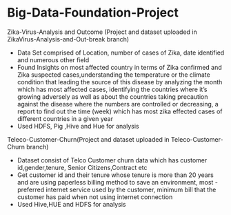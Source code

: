 # Big-Data-Foundation-Project

Zika-Virus-Analysis and Outcome (Project and dataset uploaded in ZikaVirus-Analysis-and-Out-break branch)

- Data Set comprised of Location, number of cases of Zika, date identified and numerous other field
- Found Insights on most affected country in terms of Zika confirmed and Zika suspected cases,understanding the temperature or the climate   condition that leading the source of this disease by analyzing the month which has most affected cases, identifying the countries where   it’s growing adversely as well as about the countries taking precaution against the disease where the numbers are controlled or     decreasing, a report to find out the time (week) which has most zika effected cases of different countries in a given year
- Used HDFS, Pig ,Hive and Hue for analysis

Teleco-Customer-Churn(Project and dataset uploaded in Teleco-Customer-Churn branch)

- Dataset consist of Telco Customer churn data which has customer id,gender,tenure, Senior Citizens,Contract etc
- Get customer id and their tenure whose tenure is more than 20 years and are using paperless billing method to save an environment, most - preferred internet service used by the customer, minimum bill that the customer has paid when not using internet connection
- Used Hive,HUE and HDFS for analysis
